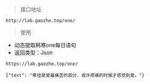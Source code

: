 > 接口地址

```
http://lab.gaozhe.top/one/
```

> 使用

- 动态提取韩寒one每日语句
- 返回类型：Json

```
https://lab.gaozhe.top/one/

{"text": "牵挂是爱最痛苦的部分，或许疼痛的时候才感觉到爱。"}
```
